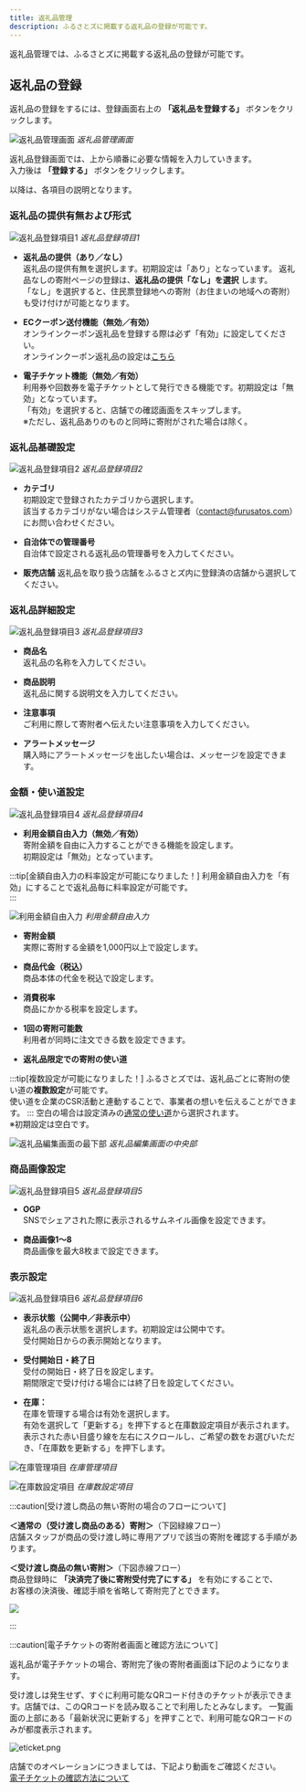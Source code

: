 ```yaml
---
title: 返礼品管理
description: ふるさとズに掲載する返礼品の登録が可能です。
---
```


返礼品管理では、ふるさとズに掲載する返礼品の登録が可能です。  


## 返礼品の登録

返礼品の登録をするには、登録画面右上の **「返礼品を登録する」** ボタンをクリックします。

![返礼品管理画面](../../../assets/images/lg_product_01.png)
*返礼品管理画面*

返礼品登録画面では、上から順番に必要な情報を入力していきます。  
入力後は **「登録する」** ボタンをクリックします。

以降は、各項目の説明となります。

### 返礼品の提供有無および形式

![返礼品登録項目1](../../../assets/images/lg_product_02.png)
*返礼品登録項目1*

- **返礼品の提供（あり／なし）**  
返礼品の提供有無を選択します。初期設定は「あり」となっています。 
返礼品なしの寄附ページの登録は、**返礼品の提供「なし」を選択** します。  
「なし」を選択すると、住民票登録地への寄附（お住まいの地域への寄附）も受け付けが可能となります。

- **ECクーポン送付機能（無効／有効）**  
オンラインクーポン返礼品を登録する際は必ず「有効」に設定してください。  
オンラインクーポン返礼品の設定は[こちら](/lg/online-coupon-activate/)


- **電子チケット機能（無効／有効）**  
利用券や回数券を電子チケットとして発行できる機能です。初期設定は「無効」となっています。  
「有効」を選択すると、店舗での確認画面をスキップします。  
※ただし、返礼品ありのものと同時に寄附がされた場合は除く。

### 返礼品基礎設定

![返礼品登録項目2](../../../assets/images/lg_product_03.png)
*返礼品登録項目2*

- **カテゴリ**  
初期設定で登録されたカテゴリから選択します。  
該当するカテゴリがない場合はシステム管理者（contact@furusatos.com）にお問い合わせください。

- **自治体での管理番号**  
自治体で設定される返礼品の管理番号を入力してください。

- **販売店舗**
返礼品を取り扱う店舗をふるさとズ内に登録済の店舗から選択してください。

### 返礼品詳細設定

![返礼品登録項目3](../../../assets/images/lg_product_04.png)
*返礼品登録項目3*

- **商品名**  
返礼品の名称を入力してください。

- **商品説明**  
返礼品に関する説明文を入力してください。

- **注意事項**  
ご利用に際して寄附者へ伝えたい注意事項を入力してください。

- **アラートメッセージ**  
購入時にアラートメッセージを出したい場合は、メッセージを設定できます。

### 金額・使い道設定

![返礼品登録項目4](../../../assets/images/lg_product_20.png)
*返礼品登録項目4*

- **利用金額自由入力（無効／有効）**  
寄附金額を自由に入力することができる機能を設定します。  
初期設定は「無効」となっています。  

:::tip[金額自由入力の料率設定が可能になりました！]
利用金額自由入力を「有効」にすることで返礼品毎に料率設定が可能です。  
:::

![利用金額自由入力](../../../assets/images/lg_product_24.png)
*利用金額自由入力*

- **寄附金額**  
実際に寄附する金額を1,000円以上で設定します。

- **商品代金（税込）**  
商品本体の代金を税込で設定します。

- **消費税率**  
商品にかかる税率を設定します。

- **1回の寄附可能数**  
利用者が同時に注文できる数を設定できます。

- **返礼品限定での寄附の使い道**  

:::tip[複数設定が可能になりました！]
ふるさとズでは、返礼品ごとに寄附の使い道の**複数設定**が可能です。  
使い道を企業のCSR活動と連動することで、事業者の想いを伝えることができます。
:::
空白の場合は設定済みの[通常の使い道](/lg/donation)から選択されます。  
※初期設定は空白です。 

![返礼品編集画面の最下部](../../../assets/images/lg_product_21.png)
*返礼品編集画面の中央部*

### 商品画像設定

![返礼品登録項目5](../../../assets/images/lg_product_06.png)
*返礼品登録項目5*

- **OGP**  
SNSでシェアされた際に表示されるサムネイル画像を設定できます。

- **商品画像1〜8**  
商品画像を最大8枚まで設定できます。

### 表示設定

![返礼品登録項目6](../../../assets/images/lg_product_07.png)
*返礼品登録項目6*

- **表示状態（公開中／非表示中）**  
返礼品の表示状態を選択します。初期設定は公開中です。  
受付開始日からの表示開始となります。

- **受付開始日・終了日**  
受付の開始日・終了日を設定します。  
期間限定で受け付ける場合には終了日を設定してください。

- **在庫：**  
在庫を管理する場合は有効を選択します。  
有効を選択して「更新する」を押下すると在庫数設定項目が表示されます。  
表示された赤い目盛り線を左右にスクロールし、ご希望の数をお選びいただき、「在庫数を更新する」を押下します。

![在庫管理項目](../../../assets/images/lg_product_22.png)
*在庫管理項目*

![在庫数設定項目](../../../assets/images/lg_product_23.png)
*在庫数設定項目*


:::caution[受け渡し商品の無い寄附の場合のフローについて]

**＜通常の（受け渡し商品のある）寄附＞**（下図緑線フロー）  
店舗スタッフが商品の受け渡し時に専用アプリで該当の寄附を確認する手順があります。

**＜受け渡し商品の無い寄附＞**（下図赤線フロー）  
商品登録時に **「決済完了後に寄附受付完了にする」** を有効にすることで、  
お客様の決済後、確認手順を省略して寄附完了とできます。

![](../../../assets/images/lg_product_08.png)

:::

:::caution[電子チケットの寄附者画面と確認方法について]

返礼品が電子チケットの場合、寄附完了後の寄附者画面は下記のようになります。

受け渡しは発生せず、すぐに利用可能なQRコード付きのチケットが表示できます。店舗では、このQRコードを読み取ることで利用したとみなします。
一覧画面の上部にある「最新状況に更新する」を押すことで、利用可能なQRコードのみが都度表示されます。

![eticket.png](../../../assets/images/lg_product_09.png)

店舗でのオペレーションにつきましては、下記より動画をご確認ください。  
[電子チケットの確認方法について](https://www.notion.so/8fa70792d9cf42a49480b1fdf2f137ff?pvs=21)

